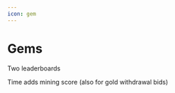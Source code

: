 ```yaml
---
icon: gem
---
```


# Gems

Two leaderboards

Time adds mining score (also for gold withdrawal bids)
